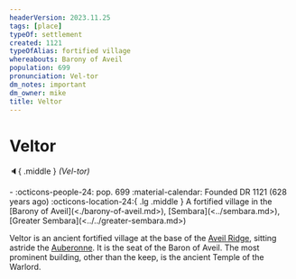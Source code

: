 ```yaml
---
headerVersion: 2023.11.25
tags: [place]
typeOf: settlement
created: 1121
typeOfAlias: fortified village
whereabouts: Barony of Aveil
population: 699
pronunciation: Vel-tor
dm_notes: important
dm_owner: mike
title: Veltor
---
```

# Veltor
:speaker:{ .middle } *(Vel-tor)*  
<div class="grid cards ext-narrow-margin ext-one-column" markdown>
-  
    :octicons-people-24: pop. 699  
   :material-calendar: Founded DR 1121 (628 years ago)  
    :octicons-location-24:{ .lg .middle } A fortified village in the [Barony of Aveil](<./barony-of-aveil.md>), [Sembara](<../sembara.md>), [Greater Sembara](<../../greater-sembara.md>)  
</div>


Veltor is an ancient fortified village at the base of the [Aveil Ridge](<./aveil-ridge.md>), sitting astride the [Auberonne](<../../rivers/wistel-enst-watershed/auberonne.md>). It is the seat of the Baron of Aveil. The most prominent building, other than the keep, is the ancient Temple of the Warlord.

